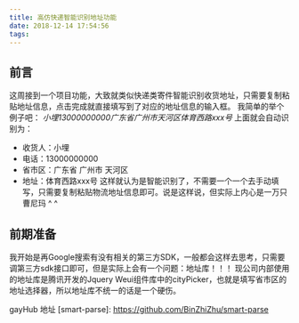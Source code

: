 ```yaml
---
title: 高仿快递智能识别地址功能
date: 2018-12-14 17:54:56
tags:
---
```

## 前言

  这周接到一个项目功能，大致就类似快递类寄件智能识别收货地址，只需要复制粘贴地址信息，点击完成就直接填写到了对应的地址信息的输入框。
  我简单的举个例子吧：
  *小埋13000000000广东省广州市天河区体育西路xxx号*
  上面就会自动识别为：
  - 收货人：小埋
  - 电话：13000000000
  - 省市区：广东省 广州市 天河区
  - 地址：体育西路xxx号
  这样就认为是智能识别了，不需要一个一个去手动填写，只需要复制粘贴物流地址信息即可。说是这样说，但实际上内心是一万只曹尼玛 ^ ^
  
## 前期准备

  我开始是再Google搜索有没有相关的第三方SDK，一般都会这样去思考，只需要调第三方sdk接口即可，但是实际上会有一个问题：地址库！！！
  现公司内部使用的地址库是腾讯开发的Jquery Weui组件库中的cityPicker，也就是填写省市区的地址选择器，所以地址库不统一的话是一个硬伤。
  
  gayHub 地址
  [smart-parse]: https://github.com/BinZhiZhu/smart-parse
